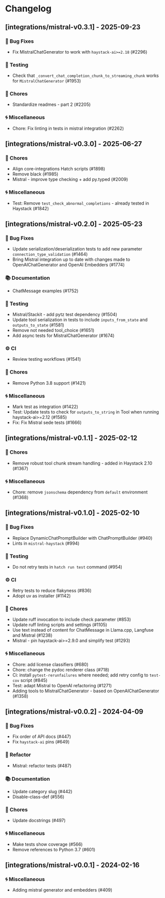 # Changelog

## [integrations/mistral-v0.3.1] - 2025-09-23

### 🐛 Bug Fixes

- Fix MistralChatGenerator to work with `haystack-ai>=2.18` (#2296)

### 🧪 Testing

- Check that `_convert_chat_completion_chunk_to_streaming_chunk` works for `MistralChatGenerator` (#1953)

### 🧹 Chores

- Standardize readmes - part 2 (#2205)

### 🌀 Miscellaneous

- Chore: Fix linting in tests in mistral integration (#2262)

## [integrations/mistral-v0.3.0] - 2025-06-27

### 🧹 Chores

- Align core-integrations Hatch scripts (#1898)
- Remove black (#1985)
- Mistral - improve type checking + add py.typed (#2009)

### 🌀 Miscellaneous

- Test: Remove `test_check_abnormal_completions` - already tested in Haystack (#1842)

## [integrations/mistral-v0.2.0] - 2025-05-23

### 🐛 Bug Fixes

- Update serialization/deserialization tests to add new parameter `connection_type_validation` (#1464)
- Bring Mistral integration up to date with changes made to OpenAIChatGenerator and OpenAI Embedders (#1774)

### 📚 Documentation

- ChatMessage examples (#1752)

### 🧪 Testing

- Mistral/Stackit - add pytz test dependency (#1504)
- Update tool serialization in tests to include `inputs_from_state` and `outputs_to_state` (#1581)
- Remove not needed tool_choice (#1651)
- Add async tests for MistralChatGenerator (#1674)

### ⚙️ CI

- Review testing workflows (#1541)

### 🧹 Chores

- Remove Python 3.8 support (#1421)

### 🌀 Miscellaneous

- Mark test as integration (#1422)
- Test: Update tests to check for `outputs_to_string` in Tool when running haystack-ai>=2.12 (#1585)
- Fix: Fix Mistral sede tests (#1666)

## [integrations/mistral-v0.1.1] - 2025-02-12

### 🧹 Chores

- Remove robust tool chunk stream handling - added in Haystack 2.10 (#1367)

### 🌀 Miscellaneous

- Chore: remove `jsonschema` dependency from `default` environment (#1368)

## [integrations/mistral-v0.1.0] - 2025-02-10

### 🐛 Bug Fixes

- Replace DynamicChatPromptBuilder with ChatPromptBuilder (#940)
- Lints in `mistral-haystack` (#994)

### 🧪 Testing

- Do not retry tests in `hatch run test` command (#954)

### ⚙️ CI

- Retry tests to reduce flakyness (#836)
- Adopt uv as installer (#1142)

### 🧹 Chores

- Update ruff invocation to include check parameter (#853)
- Update ruff linting scripts and settings (#1105)
- Use text instead of content for ChatMessage in Llama.cpp, Langfuse and Mistral (#1238)
- Mistral - pin haystack-ai>=2.9.0 and simplify test (#1293)

### 🌀 Miscellaneous

- Chore: add license classifiers (#680)
- Chore: change the pydoc renderer class (#718)
- Ci: install `pytest-rerunfailures` where needed; add retry config to `test-cov` script (#845)
- Test: adapt Mistral to OpenAI refactoring (#1271)
- Adding tools to MistralChatGenerator - based on OpenAIChatGenerator (#1358)

## [integrations/mistral-v0.0.2] - 2024-04-09

### 🐛 Bug Fixes

- Fix order of API docs (#447)
- Fix `haystack-ai` pins (#649)

### 🚜 Refactor

- Mistral: refactor tests (#487)

### 📚 Documentation

- Update category slug (#442)
- Disable-class-def (#556)

### 🧹 Chores

- Update docstrings (#497)

### 🌀 Miscellaneous

- Make tests show coverage (#566)
- Remove references to Python 3.7 (#601)

## [integrations/mistral-v0.0.1] - 2024-02-16

### 🌀 Miscellaneous

- Adding mistral generator and embedders (#409)

<!-- generated by git-cliff -->
